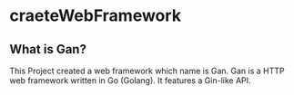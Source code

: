 # craeteWebFramework

## What is Gan?

This Project created a web framework which name is Gan. Gan is a HTTP web framework written in Go (Golang). It features a Gin-like API.

